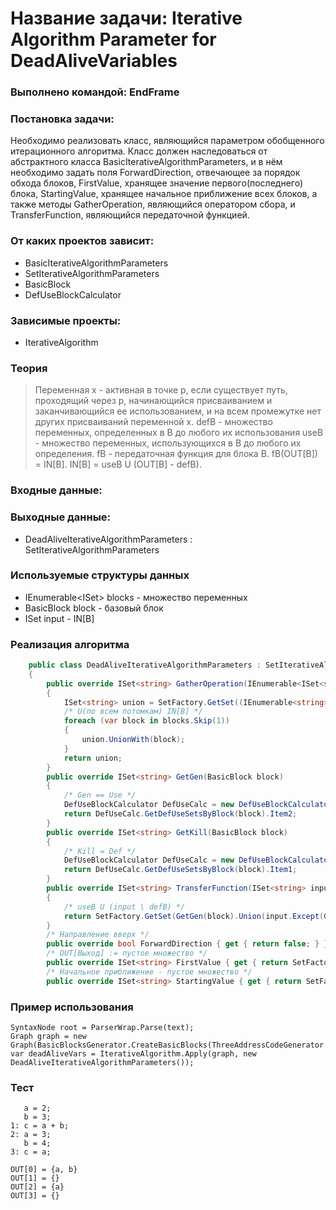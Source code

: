 # Название задачи: Iterative Algorithm Parameter for DeadAliveVariables

### Выполнено командой: EndFrame

### Постановка задачи: 
Необходимо реализовать класс, являющийся параметром обобщенного 
итерационного алгоритма. Класс должен наследоваться от абстрактного класса BasicIterativeAlgorithmParameters<V>, 
и в нём необходимо задать поля ForwardDirection, отвечающее за порядок обхода блоков, FirstValue, хранящее значение первого(последнего)
блока, StartingValue, хранящее начальное приближение всех блоков, а также методы GatherOperation, являющийся оператором сбора, и 
TransferFunction, являющийся передаточной функцией.


### От каких проектов зависит:

  - BasicIterativeAlgorithmParameters
  - SetIterativeAlgorithmParameters
  - BasicBlock
  - DefUseBlockCalculator

### Зависимые проекты:

  - IterativeAlgorithm

### Теория

> Переменная x - активная в точке p, если существует путь, проходящий через p, начинающийся присваиванием и заканчивающийся
ее использованием, и на всем промежутке нет других присваиваний переменной x.
defB - множество переменных, определенных в B до любого их использования
useB - множество переменных, использующихся в B до любого их определения.
fB - передаточная функция для блока B.
fB(OUT[B]) = IN[B].
IN[B] = useB U (OUT[B] - defB).

### Входные данные:

### Выходные данные:
 - DeadAliveIterativeAlgorithmParameters : SetIterativeAlgorithmParameters<string>

### Используемые структуры данных

 - IEnumerable<ISet<string>> blocks - множество переменных
 - BasicBlock block - базовый блок
 - ISet<string> input - IN[B]

### Реализация алгоритма
```C#
    public class DeadAliveIterativeAlgorithmParameters : SetIterativeAlgorithmParameters<string>
    {
        public override ISet<string> GatherOperation(IEnumerable<ISet<string>> blocks)
        {
            ISet<string> union = SetFactory.GetSet((IEnumerable<string>)blocks.First());
            /* U(по всем потомкам) IN[B] */
            foreach (var block in blocks.Skip(1))
            {
                union.UnionWith(block);
            }
            return union;
        }
        public override ISet<string> GetGen(BasicBlock block)
        {
            /* Gen == Use */
            DefUseBlockCalculator DefUseCalc = new DefUseBlockCalculator();
            return DefUseCalc.GetDefUseSetsByBlock(block).Item2;
        }
        public override ISet<string> GetKill(BasicBlock block)
        {
            /* Kill = Def */
            DefUseBlockCalculator DefUseCalc = new DefUseBlockCalculator();
            return DefUseCalc.GetDefUseSetsByBlock(block).Item1;
        }
        public override ISet<string> TransferFunction(ISet<string> input, BasicBlock block)
        {
            /* useB U (input \ defB) */
            return SetFactory.GetSet(GetGen(block).Union(input.Except(GetKill(block))));
        }
        /* Направление вверх */
        public override bool ForwardDirection { get { return false; } } 
        /* OUT[Выход] := пустое множество */
        public override ISet<string> FirstValue { get { return SetFactory.GetSet<string>(); } }
        /* Начальное приближение - пустое множество */
        public override ISet<string> StartingValue { get { return SetFactory.GetSet<string>(); } }
```
### Пример использования
```
SyntaxNode root = ParserWrap.Parse(text);
Graph graph = new Graph(BasicBlocksGenerator.CreateBasicBlocks(ThreeAddressCodeGenerator.CreateAndVisit(root).Program));
var deadAliveVars = IterativeAlgorithm.Apply(graph, new DeadAliveIterativeAlgorithmParameters());
```
### Тест
```
   a = 2;
   b = 3;
1: c = a + b;
2: a = 3; 
   b = 4;
3: c = a;
```
```
OUT[0] = {a, b}
OUT[1] = {}
OUT[2] = {a}
OUT[3] = {}
```
